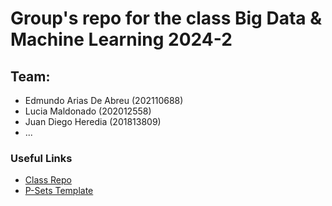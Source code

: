 # Group's repo for the class Big Data & Machine Learning 2024-2
## Team:
- Edmundo Arias De Abreu (202110688)
- Lucia Maldonado (202012558)
- Juan Diego Heredia (201813809)
- ...

### Useful Links
- [Class Repo](https://github.com/ignaciomsarmiento/BDML_202402)
- [P-Sets Template](https://github.com/ignaciomsarmiento/PS_Repo)
